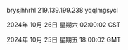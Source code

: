 brysjhhrhl 219.139.199.238 yqqlmgsycl

2024年 10月 26日 星期六 02:00:02 CST

2024年 10月 25日 星期五 18:00:02 GMT
